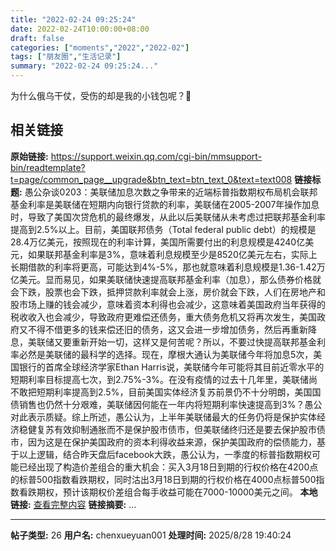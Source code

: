 ```yaml
---
title: "2022-02-24 09:25:24"
date: 2022-02-24T10:00:00+08:00
draft: false
categories: ["moments","2022","2022-02"]
tags: ["朋友圈","生活记录"]
summary: "2022-02-24 09:25:24..."
---
```


为什么俄乌干仗，受伤的却是我的小钱包呢？🥲

## 相关链接

**原始链接:** https://support.weixin.qq.com/cgi-bin/mmsupport-bin/readtemplate?t=page/common_page__upgrade&btn_text=btn_text_0&text=text008
**链接标题:** 愚公杂谈0203：美联储加息次数之争带来的近端标普指数期权布局机会联邦基金利率是美联储在短期内向银行贷款的利率，美联储在2005-2007年操作加息时，导致了美国次贷危机的最终爆发，从此以后美联储从未考虑过把联邦基金利率提高到2.5%以上。目前，美国联邦债务（Total federal public debt）的规模是28.4万亿美元，按照现在的利率计算，美国所需要付出的利息规模是4240亿美元，如果联邦基金利率是3%，意味着利息规模至少是8520亿美元左右，实际上长期借款的利率将更高，可能达到4%-5%，那也就意味着利息规模是1.36-1.42万亿美元。显而易见，如果美联储快速提高联邦基金利率（加息），那么债券价格就会下跌，股票也会下跌，抵押贷款利率就会上涨，房价就会下跌，人们在房地产和股市场上赚的钱会减少，意味着资本利得也会减少，这意味着美国政府当年获得的税收收入也会减少，导致政府更难偿还债务，重大债务危机又将再次发生，美国政府又不得不借更多的钱来偿还旧的债务，这又会进一步增加债务，然后再重新降息，美联储又要重新开始一切，这样又是何苦呢？所以，不要过快提高联邦基金利率必然是美联储的最科学的选择。现在，摩根大通认为美联储今年将加息5次，美国银行的首席全球经济学家Ethan Harris说，美联储今年可能将其目前近零水平的短期利率目标提高七次，到2.75%-3%。在没有疫情的过去十几年里，美联储尚不敢把短期利率提高到2.5%，目前美国实体经济复苏前景仍不十分明朗，美国国债销售也仍然十分艰难，美联储因何能在一年内将短期利率快速提高到3%？愚公对此表示质疑。综上所述，愚公认为，上半年美联储最大的任务仍将是保护实体经济稳健复苏有效抑制通胀而不是保护股市债市，但美联储终归还是要去保护股市债市，因为这是在保护美国政府的资本利得收益来源，保护美国政府的偿债能力，基于以上逻辑，结合昨天盘后facebook大跌，愚公认为，一季度的标普指数期权可能已经出现了构造价差组合的重大机会：买入3月18日到期的行权价格在4200点的标普500指数看跌期权，同时沽出3月18日到期的行权价格在4000点标普500指数看跌期权，预计该期权价差组合每手收益可能在7000-10000美元之间。
**本地链接:** [查看完整内容](/link_content/2022/02/2022-02-24/link_content/)
**链接摘要:** ...

---

**帖子类型:** 26
**用户名:** chenxueyuan001
**处理时间:** 2025/8/28 19:40:24
